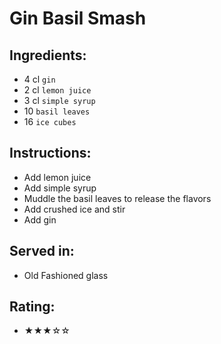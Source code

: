 # Gin Basil Smash

## Ingredients:
- 4 cl `gin`
- 2 cl `lemon juice`
- 3 cl `simple syrup`
- 10 `basil leaves`
- 16 `ice cubes`

## Instructions:
- Add lemon juice
- Add simple syrup
- Muddle the basil leaves to release the flavors
- Add crushed ice and stir
- Add gin

## Served in:
- Old Fashioned glass

## Rating:
- ★★★☆☆